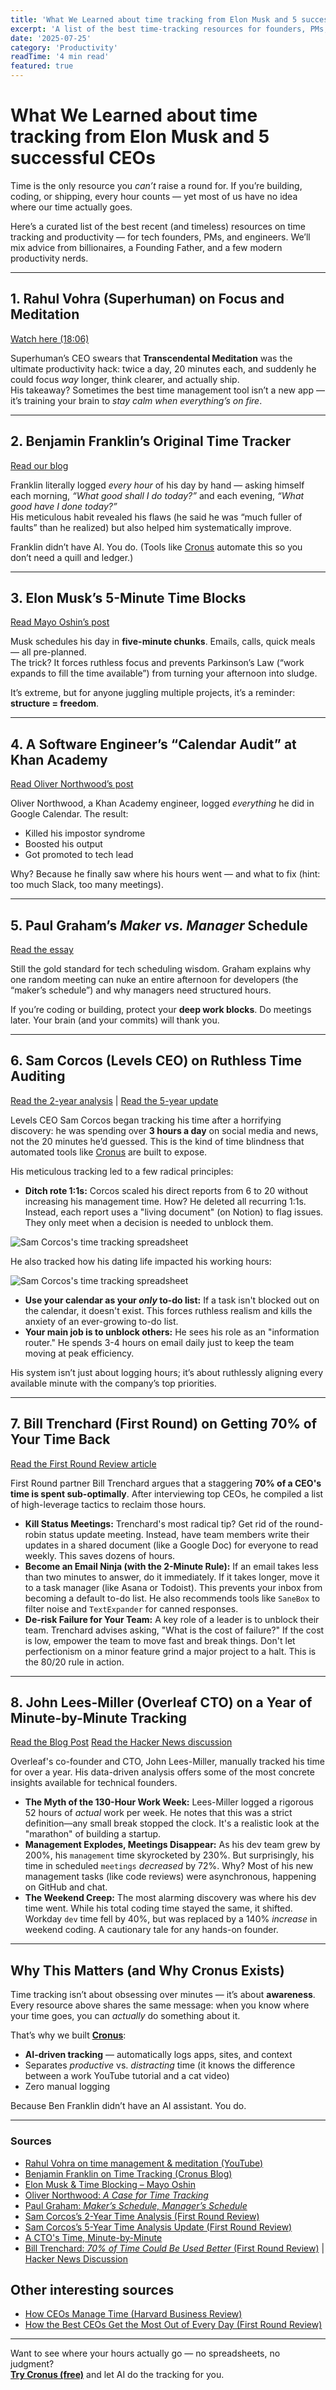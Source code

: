 ```yaml
---
title: 'What We Learned about time tracking from Elon Musk and 5 successful CEOs'
excerpt: 'A list of the best time-tracking resources for founders, PMs, and engineers.'
date: '2025-07-25'
category: 'Productivity'
readTime: '4 min read'
featured: true
---
```


# What We Learned about time tracking from Elon Musk and 5 successful CEOs

Time is the only resource you _can’t_ raise a round for. If you’re building, coding, or shipping, every hour counts — yet most of us have no idea where our time actually goes.

Here’s a curated list of the best recent (and timeless) resources on time tracking and productivity — for tech founders, PMs, and engineers. We’ll mix advice from billionaires, a Founding Father, and a few modern productivity nerds.

---

## 1. Rahul Vohra (Superhuman) on Focus and Meditation

[Watch here (18:06)](https://www.youtube.com/watch?v=0igjSRZyX-w&t=1086s)

Superhuman’s CEO swears that **Transcendental Meditation** was the ultimate productivity hack: twice a day, 20 minutes each, and suddenly he could focus _way_ longer, think clearer, and actually ship.  
His takeaway? Sometimes the best time management tool isn’t a new app — it’s training your brain to _stay calm when everything’s on fire_.

---

## 2. Benjamin Franklin’s Original Time Tracker

[Read our blog](https://cronushq.com/blog/benjamin-franklin-on-time-tracking)

Franklin literally logged _every hour_ of his day by hand — asking himself each morning, _“What good shall I do today?”_ and each evening, _“What good have I done today?”_  
His meticulous habit revealed his flaws (he said he was “much fuller of faults” than he realized) but also helped him systematically improve.

Franklin didn’t have AI. You do. (Tools like [Cronus](https://cronushq.com) automate this so you don’t need a quill and ledger.)

---

## 3. Elon Musk’s 5-Minute Time Blocks

[Read Mayo Oshin’s post](https://www.mayooshin.com/time-blocking-elon-musk-manage-time)

Musk schedules his day in **five-minute chunks**. Emails, calls, quick meals — all pre-planned.  
The trick? It forces ruthless focus and prevents Parkinson’s Law (“work expands to fill the time available”) from turning your afternoon into sludge.

It’s extreme, but for anyone juggling multiple projects, it’s a reminder: **structure = freedom**.

---

## 4. A Software Engineer’s “Calendar Audit” at Khan Academy

[Read Oliver Northwood’s post](https://blog.khanacademy.org/a-case-for-time-tracking-data-driven-time-management/)

Oliver Northwood, a Khan Academy engineer, logged _everything_ he did in Google Calendar. The result:

- Killed his impostor syndrome
- Boosted his output
- Got promoted to tech lead

Why? Because he finally saw where his hours went — and what to fix (hint: too much Slack, too many meetings).

---

## 5. Paul Graham’s _Maker vs. Manager_ Schedule

[Read the essay](http://www.paulgraham.com/makersschedule.html)

Still the gold standard for tech scheduling wisdom. Graham explains why one random meeting can nuke an entire afternoon for developers (the “maker’s schedule”) and why managers need structured hours.

If you’re coding or building, protect your **deep work blocks**. Do meetings later. Your brain (and your commits) will thank you.

---

## 6. Sam Corcos (Levels CEO) on Ruthless Time Auditing

[Read the 2-year analysis](https://review.firstround.com/an-exact-breakdown-of-how-one-ceo-spent-his-first-two-years-of-company-building/) | [Read the 5-year update](https://review.firstround.com/how-i-spent-17784-hours-in-5-years-as-a-startup-founder/)

Levels CEO Sam Corcos began tracking his time after a horrifying discovery: he was spending over **3 hours a day** on social media and news, not the 20 minutes he’d guessed. This is the kind of time blindness that automated tools like [Cronus](https://cronushq.com) are built to expose.

His meticulous tracking led to a few radical principles:

- **Ditch rote 1:1s:** Corcos scaled his direct reports from 6 to 20 without increasing his management time. How? He deleted all recurring 1:1s. Instead, each report uses a "living document" (on Notion) to flag issues. They only meet when a decision is needed to unblock them.

![Sam Corcos's time tracking spreadsheet](/blog/sam-time.png)

He also tracked how his dating life impacted his working hours:

![Sam Corcos's time tracking spreadsheet](/blog/sam-gf.png)

- **Use your calendar as your _only_ to-do list:** If a task isn't blocked out on the calendar, it doesn't exist. This forces ruthless realism and kills the anxiety of an ever-growing to-do list.
- **Your main job is to unblock others:** He sees his role as an "information router." He spends 3-4 hours on email daily just to keep the team moving at peak efficiency.

His system isn’t just about logging hours; it’s about ruthlessly aligning every available minute with the company’s top priorities.

---

## 7. Bill Trenchard (First Round) on Getting 70% of Your Time Back

[Read the First Round Review article](https://review.firstround.com/70-of-time-could-be-used-better-how-the-best-ceos-get-the-most-out-of-every-day/?)

First Round partner Bill Trenchard argues that a staggering **70% of a CEO's time is spent sub-optimally**. After interviewing top CEOs, he compiled a list of high-leverage tactics to reclaim those hours.

- **Kill Status Meetings:** Trenchard's most radical tip? Get rid of the round-robin status update meeting. Instead, have team members write their updates in a shared document (like a Google Doc) for everyone to read weekly. This saves dozens of hours.
- **Become an Email Ninja (with the 2-Minute Rule):** If an email takes less than two minutes to answer, do it immediately. If it takes longer, move it to a task manager (like Asana or Todoist). This prevents your inbox from becoming a default to-do list. He also recommends tools like `SaneBox` to filter noise and `TextExpander` for canned responses.
- **De-risk Failure for Your Team:** A key role of a leader is to unblock their team. Trenchard advises asking, "What is the cost of failure?" If the cost is low, empower the team to move fast and break things. Don't let perfectionism on a minor feature grind a major project to a halt. This is the 80/20 rule in action.

---

## 8. John Lees-Miller (Overleaf CTO) on a Year of Minute-by-Minute Tracking

[Read the Blog Post](https://jdlm.info/articles/2016/07/04/cto-time-minute-by-minute.html)
[Read the Hacker News discussion](https://news.ycombinator.com/item?id=12385707)

Overleaf's co-founder and CTO, John Lees-Miller, manually tracked his time for over a year. His data-driven analysis offers some of the most concrete insights available for technical founders.

- **The Myth of the 130-Hour Work Week:** Lees-Miller logged a rigorous 52 hours of _actual_ work per week. He notes that this was a strict definition—any small break stopped the clock. It's a realistic look at the "marathon" of building a startup.
- **Management Explodes, Meetings Disappear:** As his dev team grew by 200%, his `management` time skyrocketed by 230%. But surprisingly, his time in scheduled `meetings` _decreased_ by 72%. Why? Most of his new management tasks (like code reviews) were asynchronous, happening on GitHub and chat.
- **The Weekend Creep:** The most alarming discovery was where his dev time went. While his total coding time stayed the same, it shifted. Workday `dev` time fell by 40%, but was replaced by a 140% _increase_ in weekend coding. A cautionary tale for any hands-on founder.

---

## Why This Matters (and Why Cronus Exists)

Time tracking isn’t about obsessing over minutes — it’s about **awareness**. Every resource above shares the same message: when you know where your time goes, you can _actually_ do something about it.

That’s why we built [**Cronus**](https://cronushq.com):

- **AI-driven tracking** — automatically logs apps, sites, and context
- Separates _productive_ vs. _distracting_ time (it knows the difference between a work YouTube tutorial and a cat video)
- Zero manual logging

Because Ben Franklin didn’t have an AI assistant. You do.

---

### Sources

- [Rahul Vohra on time management & meditation (YouTube)](https://www.youtube.com/watch?v=0igjSRZyX-w&t=1086s)
- [Benjamin Franklin on Time Tracking (Cronus Blog)](https://cronushq.com/blog/benjamin-franklin-on-time-tracking)
- [Elon Musk & Time Blocking – Mayo Oshin](https://www.mayooshin.com/time-blocking-elon-musk-manage-time)
- [Oliver Northwood: _A Case for Time Tracking_](https://blog.khanacademy.org/a-case-for-time-tracking-data-driven-time-management/)
- [Paul Graham: _Maker’s Schedule, Manager’s Schedule_](http://www.paulgraham.com/makersschedule.html)
- [Sam Corcos’s 2-Year Time Analysis (First Round Review)](https://review.firstround.com/an-exact-breakdown-of-how-one-ceo-spent-his-first-two-years-of-company-building/)
- [Sam Corcos’s 5-Year Time Analysis Update (First Round Review)](https://review.firstround.com/how-i-spent-17784-hours-in-5-years-as-a-startup-founder/)
- [A CTO's Time, Minute-by-Minute](https://jdlm.info/articles/2016/07/04/cto-time-minute-by-minute.html)
- [Bill Trenchard: _70% of Time Could Be Used Better_ (First Round Review)](https://review.firstround.com/70-of-time-could-be-used-better-how-the-best-ceos-get-the-most-out-of-every-day/?) | [Hacker News Discussion](https://news.ycombinator.com/item?id=12385707)

## Other interesting sources

- [How CEOs Manage Time (Harvard Business Review)](https://hbr.org/2018/07/how-ceos-manage-time)
- [How the Best CEOs Get the Most Out of Every Day (First Round Review)](https://review.firstround.com/70-of-time-could-be-used-better-how-the-best-ceos-get-the-most-out-of-every-day/?)

---

Want to see where your hours actually go — no spreadsheets, no judgment?  
[**Try Cronus (free)**](https://cronushq.com) and let AI do the tracking for you.
